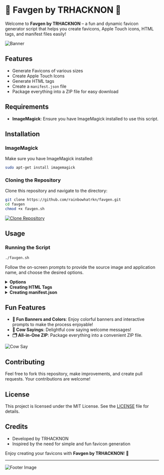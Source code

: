 # 🎨 Favgen by TRHACKNON 🎨

Welcome to **Favgen by TRHACKNON** – a fun and dynamic favicon generator script that helps you create favicons, Apple Touch icons, HTML tags, and manifest files easily!

![Banner](https://via.placeholder.com/800x200.png?text=Favgen+by+TRHACKNON)

## Features
- Generate Favicons of various sizes
- Create Apple Touch Icons
- Generate HTML tags
- Create a `manifest.json` file
- Package everything into a ZIP file for easy download

## Requirements
- **ImageMagick**: Ensure you have ImageMagick installed to use this script.

## Installation
### ImageMagick
Make sure you have ImageMagick installed:
```bash
sudo apt-get install imagemagick
```

### Cloning the Repository
Clone this repository and navigate to the directory:
```bash
git clone https://github.com/rainbowhatrkn/favgen.git
cd favgen
chmod +x favgen.sh
```

[![Clone Repository](https://img.shields.io/badge/GitHub-Clone%20Repository-blue?logo=github)](https://github.com/rainbowhatrkn/favgen)

## Usage
### Running the Script
```bash
./favgen.sh
```
Follow the on-screen prompts to provide the source image and application name, and choose the desired options.

<details>
  <summary><strong>Options</strong></summary>

  - **Generate Favicons**: Generates favicons of various sizes.
  - **Generate Apple Touch Icons**: Generates Apple Touch icons for different devices.
  - **Generate Both**: Generates both favicons and Apple Touch icons.
  - **Create a ZIP of All Generated Files**: Packages all generated files into a single ZIP file.
  - **Exit**: Exit the script.

</details>

<details>
  <summary><strong>Creating HTML Tags</strong></summary>

  After generating icons, the script can create HTML tags to include in your web pages:
  ```html
  <link rel="icon" type="image/png" sizes="16x16" href="your-image-16x16.png" />
  <link rel="icon" type="image/png" sizes="32x32" href="your-image-32x32.png" />
  <link rel="icon" type="image/png" sizes="64x64" href="your-image-64x64.png" />
  <link rel="icon" type="image/png" sizes="96x96" href="your-image-96x96.png" />
  <link rel="icon" type="image/png" sizes="128x128" href="your-image-128x128.png" />
  <link rel="icon" type="image/png" sizes="256x256" href="your-image-256x256.png" />
  <link rel="apple-touch-icon" sizes="152x152" href="your-image-apple-touch-icon-152x152.png" />
  <link rel="apple-touch-icon" sizes="167x167" href="your-image-apple-touch-icon-167x167.png" />
  <link rel="apple-touch-icon" sizes="180x180" href="your-image-apple-touch-icon-180x180.png" />
  ```

</details>

<details>
  <summary><strong>Creating manifest.json</strong></summary>

  The script can generate a `manifest.json` file for your web app:
  ```json
  {
    "name": "YourAppName",
    "short_name": "YourAppName",
    "start_url": "/",
    "display": "standalone",
    "background_color": "#ffffff",
    "theme_color": "#000000",
    "icons": [
      {
        "src": "your-image-72x72.png",
        "sizes": "72x72",
        "type": "image/png"
      },
      {
        "src": "your-image-96x96.png",
        "sizes": "96x96",
        "type": "image/png"
      },
      {
        "src": "your-image-128x128.png",
        "sizes": "128x128",
        "type": "image/png"
      },
      {
        "src": "your-image-144x144.png",
        "sizes": "144x144",
        "type": "image/png"
      },
      {
        "src": "your-image-152x152.png",
        "sizes": "152x152",
        "type": "image/png"
      },
      {
        "src": "your-image-192x192.png",
        "sizes": "192x192",
        "type": "image/png"
      },
      {
        "src": "your-image-384x384.png",
        "sizes": "384x384",
        "type": "image/png"
      },
      {
        "src": "your-image-512x512.png",
        "sizes": "512x512",
        "type": "image/png"
      }
    ]
  }
  ```

</details>

## Fun Features

- **🎨 Fun Banners and Colors**: Enjoy colorful banners and interactive prompts to make the process enjoyable!
- **🐄 Cow Sayings**: Delightful cow saying welcome messages!
- **🗂️ All-in-One ZIP**: Package everything into a convenient ZIP file.

![Cow Say](https://via.placeholder.com/400x200.png?text=Welcome+to+the+Favicon+Generator)

## Contributing
Feel free to fork this repository, make improvements, and create pull requests. Your contributions are welcome!

## License
This project is licensed under the MIT License. See the [LICENSE](LICENSE) file for details.

## Credits
- Developed by TRHACKNON
- Inspired by the need for simple and fun favicon generation

Enjoy creating your favicons with **Favgen by TRHACKNON**! 🎉

---

![Footer Image](https://via.placeholder.com/800x100.png?text=Happy+Coding!)
